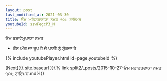 ```yaml
---
layout: post
last_modified_at: 2021-03-30
title: ਓਮ ਅਧਿਸ਼ਥਾਨਾਯਾ ਨਮਹ ੧੦੮ ਟਾਇਮਸ
youtubeId: szwFegcP3_M
---
```

 
 
 ਓਮ ਬੜਾਵੈਮੁਖਾਯਾ ਨਮਹ  
 
 -  ਕੌਣ ਅੱਗ ਦਾ ਰੂਪ ਹੈ ਜੋ ਪਾਣੀ ਨੂੰ ਸੁੱਕਦਾ ਹੈ 
 
  
 
  
 
 
 
 
 
 


{% include youtubePlayer.html id=page.youtubeId %}
 
[Next]({{ site.baseurl }}{% link  split2/_posts/2015-10-27-ਓਮ ਮਹਾਹਰਦਾਯਾ ਨਮਹ ੧੦੮ ਟਾਇਮਸ.md%})
 
